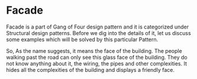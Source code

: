 # Facade

Facade is a part of Gang of Four design pattern and it is categorized under Structural design patterns. Before we dig
into the details of it, let us discuss some examples which will be solved by this particular Pattern.

So, As the name suggests, it means the face of the building. The people walking past the road can only see this glass
face of the building. They do not know anything about it, the wiring, the pipes and other complexities. It hides all the
complexities of the building and displays a friendly face.